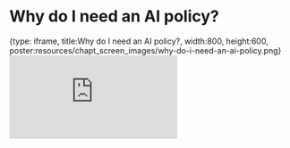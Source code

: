 # Why do I need an AI policy?
 
{type: iframe, title:Why do I need an AI policy?, width:800, height:600, poster:resources/chapt_screen_images/why-do-i-need-an-ai-policy.png}
![](https://hutchdatascience.org/AI_for_Decision_Makers/no_toc/why-do-i-need-an-ai-policy.html)
 

 

